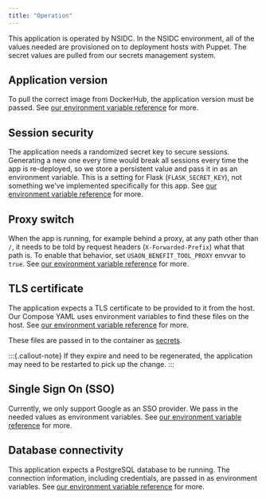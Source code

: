 ```yaml
---
title: "Operation"
---
```


This application is operated by NSIDC. In the NSIDC environment, all of the values
needed are provisioned on to deployment hosts with Puppet. The secret values are pulled
from our secrets management system.


## Application version

To pull the correct image from DockerHub, the application version must be passed.
See [our environment variable reference][envvars-doc] for more.


## Session security

The application needs a randomized secret key to secure sessions. Generating a new one
every time would break all sessions every time the app is re-deployed, so we store a
persistent value and pass it in as an environment variable. This is a setting for Flask
(`FLASK_SECRET_KEY`), not something we've implemented specifically for this app.
See [our environment variable reference][envvars-doc] for more.


## Proxy switch

When the app is running, for example behind a proxy, at any path other than `/`, it
needs to be told by request headers (`X-Forwarded-Prefix`) what that path is. To enable
that behavior, set `USAON_BENEFIT_TOOL_PROXY` envvar to `true`.
See [our environment variable reference][envvars-doc] for more.


## TLS certificate

The application expects a TLS certificate to be provided to it from the host. Our
Compose YAML uses environment variables to find these files on the host.
See [our environment variable reference][envvars-doc] for more.

These files are passed in to the container as
[secrets](https://docs.docker.com/compose/use-secrets/).

:::{.callout-note}
If they expire and need to be regenerated, the application may need to be restarted to
pick up the change.
:::


## Single Sign On (SSO)

Currently, we only support Google as an SSO provider. We pass in the needed values as
environment variables.
See [our environment variable reference][envvars-doc] for more.


## Database connectivity

This application expects a PostgreSQL database to be running. The connection
information, including credentials, are passed in as environment variables.
See [our environment variable reference][envvars-doc] for more.


[envvars-doc]: /reference/envvars.md
